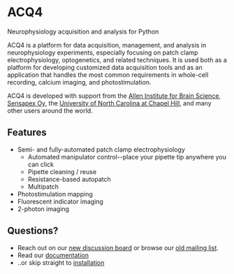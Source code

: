ACQ4
====

Neurophysiology acquisition and analysis for Python

ACQ4 is a platform for data acquisition, management, and analysis in neurophysiology
experiments, especially focusing on patch clamp electrophysiology, optogenetics, 
and related techniques. It is used both as a platform for developing customized
data acquisition tools and as an application that handles the most common
requirements in whole-cell recording, calcium imaging, and photostimulation.

ACQ4 is developed with support from the [Allen Institute for Brain Science](alleninstitute.org), [Sensapex Oy](sensapex.com), the [University of North Carolina at Chapel Hill](unc.edu), and many other users around the world.

Features
--------

- Semi- and fully-automated patch clamp electrophysiology
   - Automated manipulator control--place your pipette tip anywhere you can click
   - Pipette cleaning / reuse
   - Resistance-based autopatch
   - Multipatch
- Photostimulation mapping
- Fluorescent indicator imaging
- 2-photon imaging


Questions?
----------

* Reach out on our [new discussion board](https://github.com/acq4/acq4/discussions) or browse our [old mailing list](https://groups.google.com/forum/?fromgroups#!forum/acq4).
* Read our [documentation](https://acq4.readthedocs.io/en/latest/)
* ..or skip straight to [installation](https://acq4.readthedocs.io/en/latest/userGuide/installation.html)

